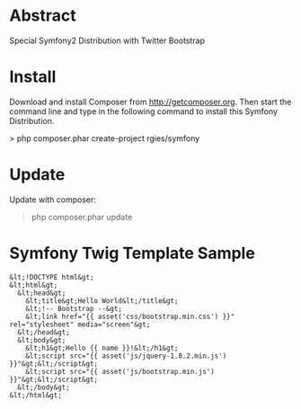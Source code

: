Abstract
===========

Special Symfony2 Distribution with Twitter Bootstrap

Install
========

Download and install Composer from http://getcomposer.org.
Then start the command line and type in the following command to install this Symfony Distribution.

&gt; php composer.phar create-project rgies/symfony


Update
========

Update with composer:

> php composer.phar update


Symfony Twig Template Sample
=============================

    &lt;!DOCTYPE html&gt;
    &lt;html&gt;
      &lt;head&gt;
        &lt;title&gt;Hello World&lt;/title&gt;
        &lt;!-- Bootstrap --&gt;
        &lt;link href="{{ asset('css/bootstrap.min.css') }}" rel="stylesheet" media="screen"&gt;
      &lt;/head&gt;
      &lt;body&gt;
        &lt;h1&gt;Hello {{ name }}!&lt;/h1&gt;
        &lt;script src="{{ asset('js/jquery-1.8.2.min.js') }}"&gt;&lt;/script&gt;
        &lt;script src="{{ asset('js/bootstrap.min.js') }}"&gt;&lt;/script&gt;
      &lt;/body&gt;
    &lt;/html&gt;

